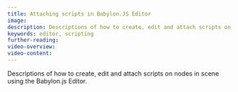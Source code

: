 ```yaml
---
title: Attaching scripts in Babylon.JS Editor
image: 
description: Descriptions of how to create, edit and attach scripts on nodes in scene using the Babylon.js Editor.
keywords: editor, scripting
further-reading:
video-overview:
video-content:
---
```


Descriptions of how to create, edit and attach scripts on nodes in scene using the Babylon.js Editor.

